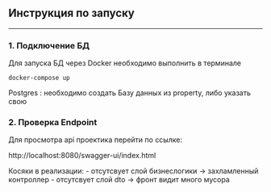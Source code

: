 ## Инструкция по запуску

---

### 1. Подключение БД

Для запуска БД через Docker необходимо выполнить в терминале 

    docker-compose up

Postgres : необходимо создать Базу данных из property, либо указать свою

### 2. Проверка Endpoint

Для просмотра api проектика перейти по ссылке:

http://localhost:8080/swagger-ui/index.html


Косяки в реализации:
    - отсутсвует слой бизнеслогики -> захламленный контроллер
    - отсутсвует слой  dto -> фронт видит много мусора
    
    
